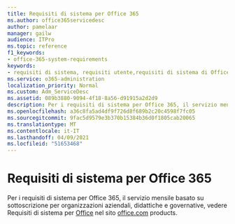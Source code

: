 ```yaml
---
title: Requisiti di sistema per Office 365
ms.author: office365servicedesc
author: pamelaar
manager: gailw
audience: ITPro
ms.topic: reference
f1_keywords:
- office-365-system-requirements
keywords:
- requisiti di sistema, requisiti utente,requisiti di sistema di Office 365
ms.service: o365-administration
localization_priority: Normal
ms.custom: Adm_ServiceDesc
ms.assetid: 089b3880-9094-4f18-8a56-d91915a2d2d9
description: Per i requisiti di sistema per Office 365, il servizio mensile basato su sottoscrizione per organizzazioni aziendali, didattiche e governative, vedere Requisiti di sistema per Office nel sito office.com products.
ms.openlocfilehash: a36c8fa5ad4df9f726d8f689b2c20c4598f7fc05
ms.sourcegitcommit: 9fac5d9579e3b370b15384b36d0f1805cab20065
ms.translationtype: MT
ms.contentlocale: it-IT
ms.lasthandoff: 04/09/2021
ms.locfileid: "51653468"
---
```

# <a name="office-365-system-requirements"></a>Requisiti di sistema per Office 365

Per i requisiti di sistema per Office 365, il servizio mensile basato su sottoscrizione per organizzazioni aziendali, didattiche e governative, vedere Requisiti di sistema per [Office](https://go.microsoft.com/fwlink/?LinkID=626095&amp;clcid=0x409) nel sito [office.com](https://go.microsoft.com/fwlink/?LinkID=509817&amp;clcid=0x409) products. 
  

